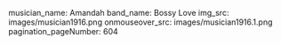 musician_name: Amandah
band_name: Bossy Love
img_src: images/musician1916.png
onmouseover_src: images/musician1916.1.png
pagination_pageNumber: 604